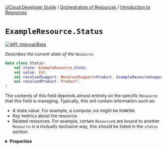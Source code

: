 [UCloud Developer Guide](/docs/developer-guide/README.md) / [Orchestration of Resources](/docs/developer-guide/orchestration/README.md) / [Introduction to Resources](/docs/developer-guide/orchestration/resources.md)

# `ExampleResource.Status`


[![API: Internal/Beta](https://img.shields.io/static/v1?label=API&message=Internal/Beta&color=red&style=flat-square)](/docs/developer-guide/core/api-conventions.md)


_Describes the current state of the `Resource`_

```kotlin
data class Status(
    val state: ExampleResource.State,
    val value: Int,
    val resolvedSupport: ResolvedSupport<Product, ExampleResourceSupport>?,
    val resolvedProduct: Product?,
)
```
The contents of this field depends almost entirely on the specific `Resource` that this field is managing. Typically,
this will contain information such as:

- A state value. For example, a compute `Job` might be `RUNNING`
- Key metrics about the resource.
- Related resources. For example, certain `Resource`s are bound to another `Resource` in a mutually exclusive way, this
  should be listed in the `status` section.

<details>
<summary>
<b>Properties</b>
</summary>

<details>
<summary>
<code>state</code>: <code><code><a href='#exampleresource.state'>ExampleResource.State</a></code></code>
</summary>





</details>

<details>
<summary>
<code>value</code>: <code><code><a href='https://kotlinlang.org/api/latest/jvm/stdlib/kotlin/-int/'>Int</a></code></code>
</summary>





</details>

<details>
<summary>
<code>resolvedSupport</code>: <code><code><a href='#resolvedsupport'>ResolvedSupport</a>&lt;<a href='/docs/reference/dk.sdu.cloud.accounting.api.Product.md'>Product</a>, <a href='#exampleresourcesupport'>ExampleResourceSupport</a>&gt;?</code></code>
</summary>





</details>

<details>
<summary>
<code>resolvedProduct</code>: <code><code><a href='/docs/reference/dk.sdu.cloud.accounting.api.Product.md'>Product</a>?</code></code> The resolved product referenced by `product`.
</summary>



This attribute is not included by default unless `includeProduct` is specified.


</details>



</details>



